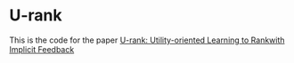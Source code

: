 # U-rank

This is the code for the paper [U-rank: Utility-oriented Learning to Rankwith Implicit Feedback](https://dl.acm.org/doi/abs/10.1145/3340531.3412756)
